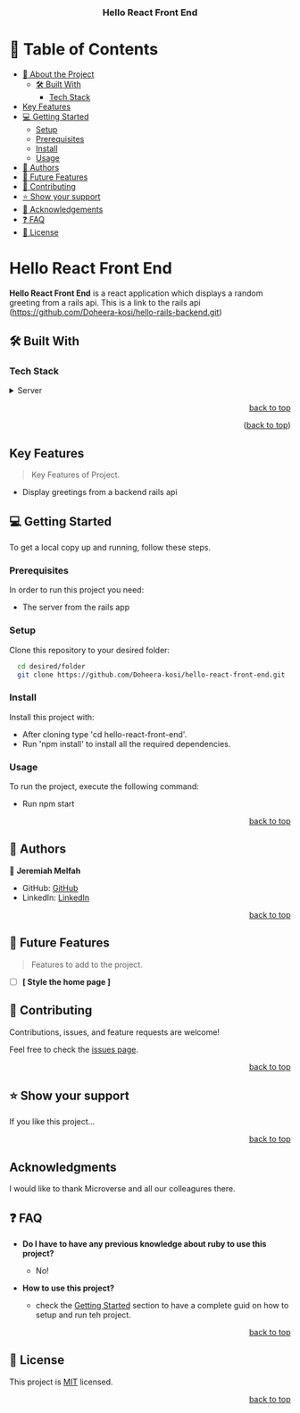 <a name="readme-top"></a>

<div align="center">
  <h3><b>Hello React Front End</b></h3>
</div>

<!-- TABLE OF CONTENTS -->

# 📗 Table of Contents

- [📖 About the Project](#about-project)
  - [🛠 Built With](#built-with)
    - [Tech Stack](#tech-stack)
- [Key Features](#key-features) 
- [💻 Getting Started](#getting-started)
  - [Setup](#setup)
  - [Prerequisites](#prerequisites)
  - [Install](#install)
  - [Usage](#usage)
- [👥 Authors](#authors)
- [🔭 Future Features](#future-features)
- [🤝 Contributing](#contributing)
- [⭐️ Show your support](#support)
- [🙏 Acknowledgements](#acknowledgements)
- [❓ FAQ](#faq)
- [📝 License](#license)

<!-- PROJECT DESCRIPTION -->

# Hello React Front End <a name="about-project"></a>


**Hello React Front End** is a react application which displays a random greeting from a rails api.
This is a link to the rails api (https://github.com/Doheera-kosi/hello-rails-backend.git)


## 🛠 Built With <a name="built-with"></a>

### Tech Stack <a name="tech-stack"></a>

<details>
  <summary>Server</summary>
  <ul>
    <li><a href="https://www.ruby-lang.org/en/">React</a></li>
  </ul>
</details>

<p align="right"><a href="#readme-top">back to top</a></p>


<p align="right">(<a href="#readme-top">back to top</a>)</p>

<!-- Key Features -->

## Key Features <a name="key-features"></a>

> Key Features of Project.
- Display greetings from a backend rails api


<!-- GETTING STARTED -->

## 💻 Getting Started <a name="getting-started"></a>

To get a local copy up and running, follow these steps.

### Prerequisites

In order to run this project you need:

- The server from the rails app


### Setup

Clone this repository to your desired folder:

```sh
  cd desired/folder
  git clone https://github.com/Doheera-kosi/hello-react-front-end.git
```

### Install

Install this project with:

- After cloning type 'cd hello-react-front-end'.
- Run 'npm install' to install all the required dependencies.

### Usage

To run the project, execute the following command:
- Run npm start

<p align="right"><a href="#readme-top">back to top</a></p>

<!-- AUTHORS -->

## 👥 Authors <a name="authors"></a>

👤 **Jeremiah Melfah**

- GitHub: [GitHub](https://github.com/Doheera-kosi/)
- LinkedIn: [LinkedIn](https://www.linkedin.com/in/linkin-evans/)


<p align="right"><a href="#readme-top">back to top</a></p>

<!-- FUTURE FEATURES -->

## 🔭 Future Features <a name="future-features"></a>

> Features to add to the project.
- [ ] **[ Style the home page ]**


<!-- CONTRIBUTING -->

## 🤝 Contributing <a name="contributing"></a>

Contributions, issues, and feature requests are welcome!

Feel free to check the [issues page](../../issues/).

<p align="right"><a href="#readme-top">back to top</a></p>

<!-- SUPPORT -->

## ⭐️ Show your support <a name="support"></a>

If you like this project...

<p align="right"><a href="#readme-top">back to top</a></p>

## Acknowledgments

I would like to thank Microverse and all our colleagures there.

<!-- FAQ (optional) -->

## ❓ FAQ <a name="faq"></a>

- **Do I have to have any previous knowledge about ruby to use this project?**

  - No!

- **How to use this project?**

  - check the [Getting Started](#getting-started) section to have a complete guid on how to setup and run teh project.

<p align="right"><a href="#readme-top">back to top</a></p>

<!-- LICENSE -->

## 📝 License <a name="license"></a>

This project is [MIT](./MIT.md) licensed.


<p align="right"><a href="#readme-top">back to top</a></p>
